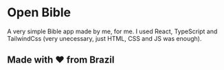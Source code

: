 # Open Bible

A very simple Bible app made by me, for me. I used React, TypeScript and TailwindCss (very unecessary, just HTML, CSS and JS was enough).

## Made with ❤️ from Brazil
